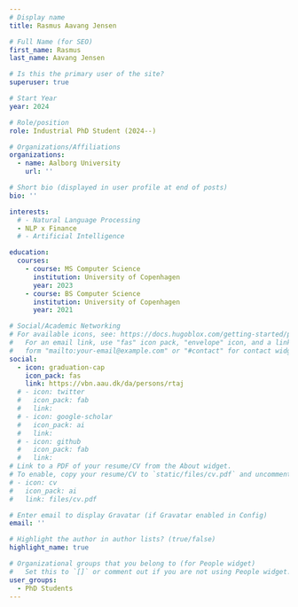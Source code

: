 ```yaml
---
# Display name
title: Rasmus Aavang Jensen

# Full Name (for SEO)
first_name: Rasmus
last_name: Aavang Jensen

# Is this the primary user of the site?
superuser: true

# Start Year
year: 2024

# Role/position
role: Industrial PhD Student (2024--)

# Organizations/Affiliations
organizations:
  - name: Aalborg University
    url: ''

# Short bio (displayed in user profile at end of posts)
bio: ''

interests:
  # - Natural Language Processing
  - NLP x Finance
  # - Artificial Intelligence

education:
  courses:
    - course: MS Computer Science
      institution: University of Copenhagen
      year: 2023
    - course: BS Computer Science
      institution: University of Copenhagen
      year: 2021

# Social/Academic Networking
# For available icons, see: https://docs.hugoblox.com/getting-started/page-builder/#icons
#   For an email link, use "fas" icon pack, "envelope" icon, and a link in the
#   form "mailto:your-email@example.com" or "#contact" for contact widget.
social:
  - icon: graduation-cap
    icon_pack: fas
    link: https://vbn.aau.dk/da/persons/rtaj
  # - icon: twitter
  #   icon_pack: fab
  #   link:
  # - icon: google-scholar
  #   icon_pack: ai
  #   link:
  # - icon: github
  #   icon_pack: fab
  #   link:
# Link to a PDF of your resume/CV from the About widget.
# To enable, copy your resume/CV to `static/files/cv.pdf` and uncomment the lines below.
# - icon: cv
#   icon_pack: ai
#   link: files/cv.pdf

# Enter email to display Gravatar (if Gravatar enabled in Config)
email: ''

# Highlight the author in author lists? (true/false)
highlight_name: true

# Organizational groups that you belong to (for People widget)
#   Set this to `[]` or comment out if you are not using People widget.
user_groups:
  - PhD Students
---
```


